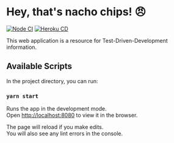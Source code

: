 # Hey, that's nacho chips! 😠

[![Node CI](https://github.com/myiwt/nacho-chips/actions/workflows/integrate.yml/badge.svg)](https://github.com/myiwt/nacho-chips/actions/workflows/integrate.yml)
[![Heroku CD](https://github.com/myiwt/nacho-chips/actions/workflows/deploy.yml/badge.svg)](https://github.com/myiwt/nacho-chips/actions/workflows/deploy.yml)

This web application is a resource for Test-Driven-Development information.

## Available Scripts

In the project directory, you can run:

### `yarn start`

Runs the app in the development mode.\
Open [http://localhost:8080](http://localhost:8080) to view it in the browser.

The page will reload if you make edits.\
You will also see any lint errors in the console.
